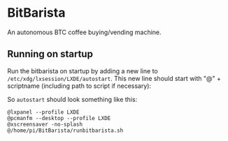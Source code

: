 # BitBarista
An autonomous BTC coffee buying/vending machine.

## Running on startup

Run the bitbarista on startup by adding a new line to `/etc/xdg/lxsession/LXDE/autostart`. This new line should start with "@" + scriptname (including path to script if necessary): 

So `autostart` should look something like this:

```
@lxpanel --profile LXDE
@pcmanfm --desktop --profile LXDE
@xscreensaver -no-splash
@/home/pi/BitBarista/runbitbarista.sh
```

